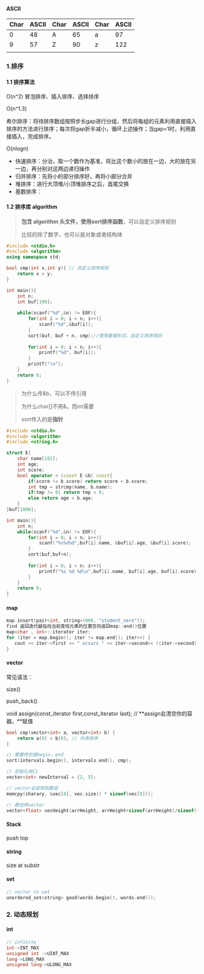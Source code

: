 #### ASCII

| Char | ASCII | Char | ASCII | Char | ASCII |
| ---- | ----- | ---- | ----- | ---- | ----- |
| 0    | 48    | A    | 65    | a    | 97    |
| 9    | 57    | Z    | 90    | z    | 122   |
|      |       |      |       |      |       |



### 1.排序

#### 1.1 排序算法

O(n^2) 冒泡排序、插入排序、选择排序

O(n^1.3) 

希尔排序：将待排序数组按照步长gap进行分组，然后将每组的元素利用直接插入排序的方法进行排序；每次将gap折半减小，循环上述操作；当gap=1时，利用直接插入，完成排序。

O(nlogn) 

* 快速排序：分治，取一个数作为基准，将比这个数小的放在一边，大的放在另一边，再分别对这两边递归操作
* 归并排序：先将小的部分排序好，再将小部分合并
* 堆排序：进行大顶堆/小顶堆排序之后，首尾交换
* 基数排序：

#### 1.2 排序库 algorithm 

> **包含 algorithm 头文件，使用sort排序函数**，可以自定义排序规则
>
> 比较的除了数字，也可以是对象或者结构体

```c++
#include <stdio.h>
#include <algorithm>
using namespace std;

bool cmp(int x,int y){ // 自定义排序规则
    return x > y;
}

int main(){
    int n;
    int buf[100];
    
    while(scanf("%d",&n) != EOF){
        for(int i = 0; i < n; i++){
            scanf("%d",&buf[i]);
        }
        sort(buf, buf + n, cmp);//使用重载形式，自定义排序规则
        
        for(int i = 0; i < n; i++){
            printf("%d", buf[i]);
        }
        printf("\n");
    }
    return 0;
}
```

> 为什么传&b，可以不传引用
>
> 为什么char[]不用&，而int需要
>
> sort传入的是**指针**

```c++
#include <stdio.h>
#include <algorithm>
#include <string.h>

struct E{
    char name[101];
    int age;
    int score;
    bool operator < (const E &b) const{
        if(score != b.score) return score < b.score;
        int tmp = strcmp(name, b.name);
        if(tmp != 0) return tmp < 0;
        else return age < b.age;
    }
}buf[1000];

int main(){
    int n;
    while(scanf("%d",&n) != EOF){
        for(int i = 0; i < n; i++){
            scanf("%s%d%d",buf[i].name, &buf[i].age, &buf[i].score);
        }
        sort(buf,buf+n);
        
        for(int i = 0; i < n; i++){
            printf("%s %d %d\n",buf[i].name, buf[i].age, buf[i].score);
        }
    }
    return 0;
}
```



#### map

```c++
map.insert(pair<int, string>(000, "student_zero"));
find 返回迭代器指向当前查找元素的位置否则返回map::end()位置
map<char , int>::iterator iter;
for (iter = map.begin(); iter != map.end(); iter++) {
   cout << iter->first << " occurs " << iter->second<< ((iter->second) > 1 ? " times" : " time") << endl;
}
```

#### vector

常见语法：

size()

push_back()

void assign(const_iterator first,const_iterator last); // **assign会清空你的容器。**赋值

```c++
bool cmp(vector<int> a, vector<int> b) {
    return a[0] < b[0]; // 升序排序
}

// 需要传的是begin，end
sort(intervals.begin(), intervals.end(), cmp);

// 初始化用{}
vector<int> newInterval = {2, 5};

// vector全部转到数组
memcpy(charary, &vec[0], vec.size() * sizeof(vec[0]));

// 数组转vector
vector<float> vecHeight(arrHeight, arrHeight+sizeof(arrHeight)/sizeof(float));
```

#### Stack

push top 

#### string

size  at  substr

#### set

```c++
// vector to set
unordered_set<string> good(words.begin(), words.end());
```

### 2. 动态规划

#### int

```c++
// infinite
int->INT_MAX
unsigned int ->UINT_MAX
long->LONG_MAX
unsigned long->ULONG_MAX
```
